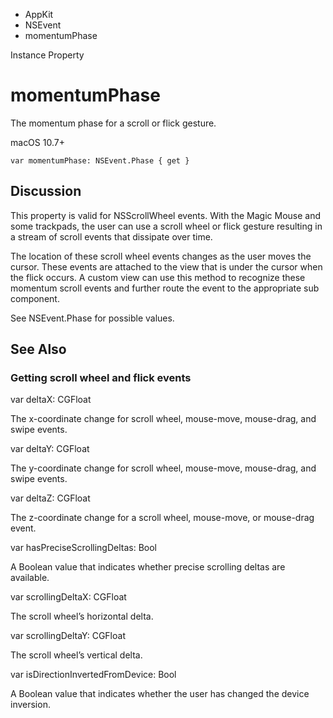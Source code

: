 

- AppKit
- NSEvent
-  momentumPhase 

Instance Property

# momentumPhase

The momentum phase for a scroll or flick gesture.

macOS 10.7+

``` source
var momentumPhase: NSEvent.Phase { get }
```

## Discussion

This property is valid for NSScrollWheel events. With the Magic Mouse and some trackpads, the user can use a scroll wheel or flick gesture resulting in a stream of scroll events that dissipate over time.

The location of these scroll wheel events changes as the user moves the cursor. These events are attached to the view that is under the cursor when the flick occurs. A custom view can use this method to recognize these momentum scroll events and further route the event to the appropriate sub component.

See NSEvent.Phase for possible values.

## See Also

### Getting scroll wheel and flick events

var deltaX: CGFloat

The x-coordinate change for scroll wheel, mouse-move, mouse-drag, and swipe events.

var deltaY: CGFloat

The y-coordinate change for scroll wheel, mouse-move, mouse-drag, and swipe events.

var deltaZ: CGFloat

The z-coordinate change for a scroll wheel, mouse-move, or mouse-drag event.

var hasPreciseScrollingDeltas: Bool

A Boolean value that indicates whether precise scrolling deltas are available.

var scrollingDeltaX: CGFloat

The scroll wheel’s horizontal delta.

var scrollingDeltaY: CGFloat

The scroll wheel’s vertical delta.

var isDirectionInvertedFromDevice: Bool

A Boolean value that indicates whether the user has changed the device inversion.

